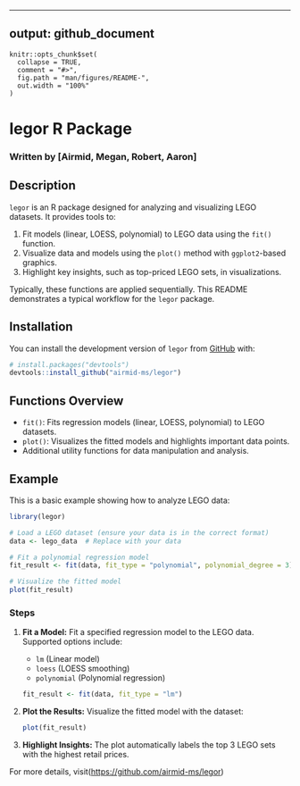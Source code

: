 
---
output: github_document
---

<!-- README.md is generated from README.Rmd. Please edit that file -->

```{r, include = FALSE}
knitr::opts_chunk$set(
  collapse = TRUE,
  comment = "#>",
  fig.path = "man/figures/README-",
  out.width = "100%"
)
```

# legor R Package
### Written by [Airmid, Megan, Robert, Aaron]

<!-- badges: start -->
<!-- badges: end -->

## Description

`legor` is an R package designed for analyzing and visualizing LEGO datasets. It provides tools to:

1. Fit models (linear, LOESS, polynomial) to LEGO data using the `fit()` function.
2. Visualize data and models using the `plot()` method with `ggplot2`-based graphics.
3. Highlight key insights, such as top-priced LEGO sets, in visualizations.

Typically, these functions are applied sequentially. This README demonstrates a typical workflow for the `legor` package.

## Installation

You can install the development version of `legor` from [GitHub](https://github.com/airmid-ms/legor) with:

```r
# install.packages("devtools")
devtools::install_github("airmid-ms/legor")
```

## Functions Overview

- `fit()`: Fits regression models (linear, LOESS, polynomial) to LEGO datasets.
- `plot()`: Visualizes the fitted models and highlights important data points.
- Additional utility functions for data manipulation and analysis.

## Example

This is a basic example showing how to analyze LEGO data:

```r
library(legor)

# Load a LEGO dataset (ensure your data is in the correct format)
data <- lego_data  # Replace with your data

# Fit a polynomial regression model
fit_result <- fit(data, fit_type = "polynomial", polynomial_degree = 3)

# Visualize the fitted model
plot(fit_result)
```

### Steps

1. **Fit a Model:**
   Fit a specified regression model to the LEGO data. Supported options include:
   - `lm` (Linear model)
   - `loess` (LOESS smoothing)
   - `polynomial` (Polynomial regression)

   ```r
   fit_result <- fit(data, fit_type = "lm")
   ```

2. **Plot the Results:**
   Visualize the fitted model with the dataset:
   ```r
   plot(fit_result)
   ```

3. **Highlight Insights:**
   The plot automatically labels the top 3 LEGO sets with the highest retail prices.

For more details, visit(https://github.com/airmid-ms/legor)
